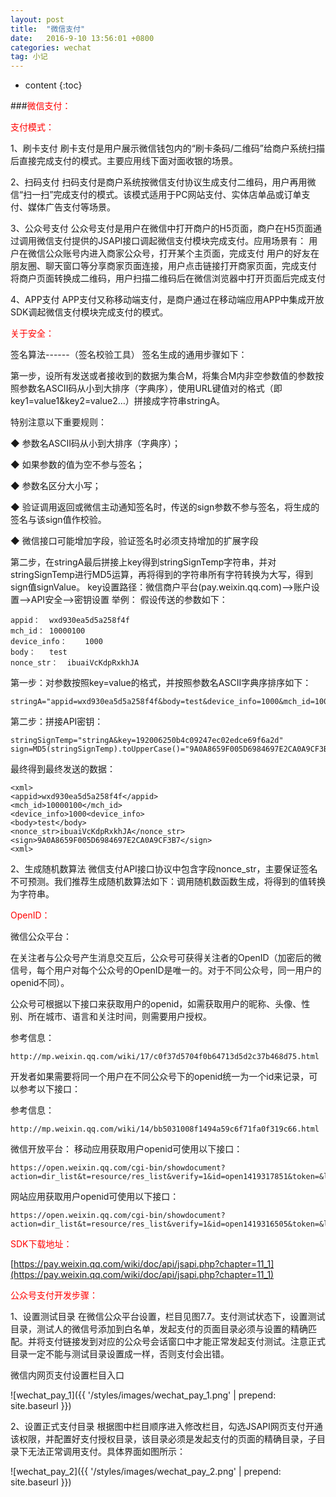 ```yaml
---
layout: post
title:  "微信支付"
date:   2016-9-10 13:56:01 +0800
categories: wechat
tag: 小记
---
```


* content
{:toc}

###<font color="red">微信支付：</font>


<font color="red">支付模式：</font>

1、刷卡支付
刷卡支付是用户展示微信钱包内的“刷卡条码/二维码”给商户系统扫描后直接完成支付的模式。主要应用线下面对面收银的场景。

2、扫码支付
扫码支付是商户系统按微信支付协议生成支付二维码，用户再用微信“扫一扫”完成支付的模式。该模式适用于PC网站支付、实体店单品或订单支付、媒体广告支付等场景。

3、公众号支付
公众号支付是用户在微信中打开商户的H5页面，商户在H5页面通过调用微信支付提供的JSAPI接口调起微信支付模块完成支付。应用场景有：
	用户在微信公众账号内进入商家公众号，打开某个主页面，完成支付
	用户的好友在朋友圈、聊天窗口等分享商家页面连接，用户点击链接打开商家页面，完成支付
	将商户页面转换成二维码，用户扫描二维码后在微信浏览器中打开页面后完成支付

4、APP支付
APP支付又称移动端支付，是商户通过在移动端应用APP中集成开放SDK调起微信支付模块完成支付的模式。

<font color="red">关于安全：</font>

签名算法------（签名校验工具）
签名生成的通用步骤如下：

第一步，设所有发送或者接收到的数据为集合M，将集合M内非空参数值的参数按照参数名ASCII码从小到大排序（字典序），使用URL键值对的格式（即key1=value1&key2=value2…）拼接成字符串stringA。

特别注意以下重要规则：

◆ 参数名ASCII码从小到大排序（字典序）；

◆ 如果参数的值为空不参与签名；

◆ 参数名区分大小写；

◆ 验证调用返回或微信主动通知签名时，传送的sign参数不参与签名，将生成的签名与该sign值作校验。

◆ 微信接口可能增加字段，验证签名时必须支持增加的扩展字段

第二步，在stringA最后拼接上key得到stringSignTemp字符串，并对stringSignTemp进行MD5运算，再将得到的字符串所有字符转换为大写，得到sign值signValue。
key设置路径：微信商户平台(pay.weixin.qq.com)-->账户设置-->API安全-->密钥设置
举例：
假设传送的参数如下：

	appid：	wxd930ea5d5a258f4f
	mch_id：	10000100
	device_info：	1000
	body：	test
	nonce_str：	ibuaiVcKdpRxkhJA

第一步：对参数按照key=value的格式，并按照参数名ASCII字典序排序如下：

	stringA="appid=wxd930ea5d5a258f4f&body=test&device_info=1000&mch_id=10000100&nonce_str=ibuaiVcKdpRxkhJA";

第二步：拼接API密钥：

	stringSignTemp="stringA&key=192006250b4c09247ec02edce69f6a2d"
	sign=MD5(stringSignTemp).toUpperCase()="9A0A8659F005D6984697E2CA0A9CF3B7"

最终得到最终发送的数据：

	<xml>
	<appid>wxd930ea5d5a258f4f</appid>
	<mch_id>10000100</mch_id>
	<device_info>1000<device_info>
	<body>test</body>
	<nonce_str>ibuaiVcKdpRxkhJA</nonce_str>
	<sign>9A0A8659F005D6984697E2CA0A9CF3B7</sign>
	<xml>

2、生成随机数算法
微信支付API接口协议中包含字段nonce_str，主要保证签名不可预测。我们推荐生成随机数算法如下：调用随机数函数生成，将得到的值转换为字符串。

<font color="red">OpenID：</font>

微信公众平台：

在关注者与公众号产生消息交互后，公众号可获得关注者的OpenID（加密后的微信号，每个用户对每个公众号的OpenID是唯一的。对于不同公众号，同一用户的openid不同）。

公众号可根据以下接口来获取用户的openid，如需获取用户的昵称、头像、性别、所在城市、语言和关注时间，则需要用户授权。

参考信息：

	http://mp.weixin.qq.com/wiki/17/c0f37d5704f0b64713d5d2c37b468d75.html

开发者如果需要将同一个用户在不同公众号下的openid统一为一个id来记录，可以参考以下接口：

参考信息：

	http://mp.weixin.qq.com/wiki/14/bb5031008f1494a59c6f71fa0f319c66.html
 
微信开放平台：
移动应用获取用户openid可使用以下接口：

	https://open.weixin.qq.com/cgi-bin/showdocument?action=dir_list&t=resource/res_list&verify=1&id=open1419317851&token=&lang=zh_CN

网站应用获取用户openid可使用以下接口：

	https://open.weixin.qq.com/cgi-bin/showdocument?action=dir_list&t=resource/res_list&verify=1&id=open1419316505&token=&lang=zh_CN

<font color="red">SDK下载地址：</font>

[https://pay.weixin.qq.com/wiki/doc/api/jsapi.php?chapter=11_1](https://pay.weixin.qq.com/wiki/doc/api/jsapi.php?chapter=11_1) 

<font color="red">公众号支付开发步骤：</font>

1、设置测试目录
在微信公众平台设置，栏目见图7.7。支付测试状态下，设置测试目录，测试人的微信号添加到白名单，发起支付的页面目录必须与设置的精确匹配。并将支付链接发到对应的公众号会话窗口中才能正常发起支付测试。注意正式目录一定不能与测试目录设置成一样，否则支付会出错。

微信内网页支付设置栏目入口

![wechat_pay_1]({{ '/styles/images/wechat_pay_1.png' | prepend: site.baseurl  }})


2、设置正式支付目录
根据图中栏目顺序进入修改栏目，勾选JSAPI网页支付开通该权限，并配置好支付授权目录，该目录必须是发起支付的页面的精确目录，子目录下无法正常调用支付。具体界面如图所示：

![wechat_pay_2]({{ '/styles/images/wechat_pay_2.png' | prepend: site.baseurl  }})



